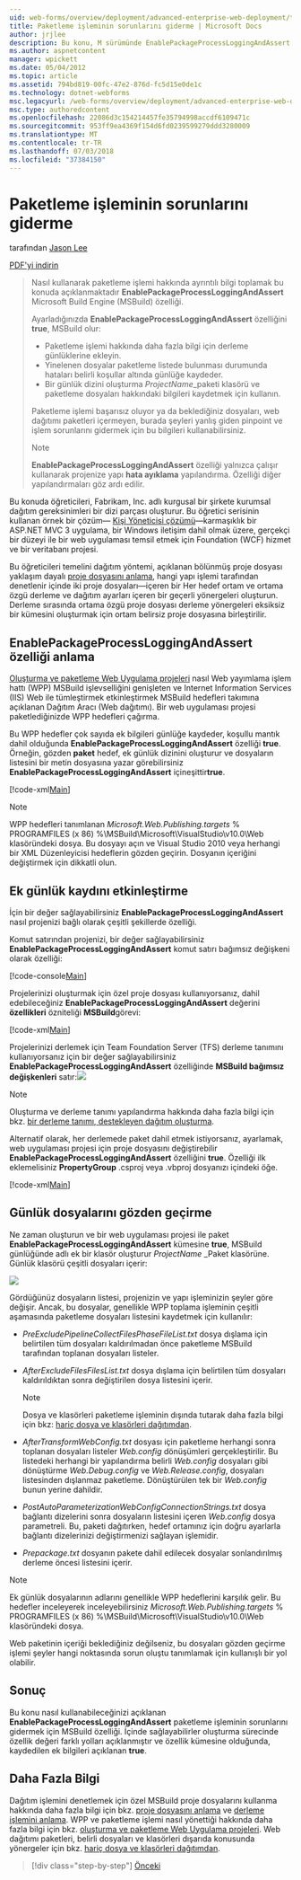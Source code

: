 ```yaml
---
uid: web-forms/overview/deployment/advanced-enterprise-web-deployment/troubleshooting-the-packaging-process
title: Paketleme işleminin sorunlarını giderme | Microsoft Docs
author: jrjlee
description: Bu konu, M sürümünde EnablePackageProcessLoggingAndAssert özelliğini kullanarak paketleme işlemi hakkında ayrıntılı bilgi nasıl Toplayabileceğiniz açıklar...
ms.author: aspnetcontent
manager: wpickett
ms.date: 05/04/2012
ms.topic: article
ms.assetid: 794bd819-00fc-47e2-876d-fc5d15e0de1c
ms.technology: dotnet-webforms
msc.legacyurl: /web-forms/overview/deployment/advanced-enterprise-web-deployment/troubleshooting-the-packaging-process
msc.type: authoredcontent
ms.openlocfilehash: 22086d3c154214457fe35794998accdf6109471c
ms.sourcegitcommit: 953ff9ea4369f154d6fd0239599279ddd3280009
ms.translationtype: MT
ms.contentlocale: tr-TR
ms.lasthandoff: 07/03/2018
ms.locfileid: "37384150"
---
```

<a name="troubleshooting-the-packaging-process"></a>Paketleme işleminin sorunlarını giderme
====================
tarafından [Jason Lee](https://github.com/jrjlee)

[PDF'yi indirin](https://msdnshared.blob.core.windows.net/media/MSDNBlogsFS/prod.evol.blogs.msdn.com/CommunityServer.Blogs.Components.WeblogFiles/00/00/00/63/56/8130.DeployingWebAppsInEnterpriseScenarios.pdf)

> Nasıl kullanarak paketleme işlemi hakkında ayrıntılı bilgi toplamak bu konuda açıklanmaktadır **EnablePackageProcessLoggingAndAssert** Microsoft Build Engine (MSBuild) özelliği.
> 
> Ayarladığınızda **EnablePackageProcessLoggingAndAssert** özelliğini **true**, MSBuild olur:
> 
> - Paketleme işlemi hakkında daha fazla bilgi için derleme günlüklerine ekleyin.
> - Yinelenen dosyalar paketleme listede bulunması durumunda hataları belirli koşullar altında günlüğe kaydeder.
> - Bir günlük dizini oluşturma *ProjectName*\_paketi klasörü ve paketleme dosyaları hakkındaki bilgileri kaydetmek için kullanın.
> 
> Paketleme işlemi başarısız oluyor ya da beklediğiniz dosyaları, web dağıtımı paketleri içermeyen, burada şeyleri yanlış giden pinpoint ve işlem sorunlarını gidermek için bu bilgileri kullanabilirsiniz.
> 
> > [!NOTE]
> > **EnablePackageProcessLoggingAndAssert** özelliği yalnızca çalışır kullanarak projenize yapı **hata ayıklama** yapılandırma. Özelliği diğer yapılandırmaları göz ardı edilir.


Bu konuda öğreticileri, Fabrikam, Inc. adlı kurgusal bir şirkete kurumsal dağıtım gereksinimleri bir dizi parçası oluşturur. Bu öğretici serisinin kullanan örnek bir çözüm&#x2014; [Kişi Yöneticisi çözümü](../web-deployment-in-the-enterprise/the-contact-manager-solution.md)&#x2014;karmaşıklık bir ASP.NET MVC 3 uygulama, bir Windows iletişim dahil olmak üzere, gerçekçi bir düzeyi ile bir web uygulaması temsil etmek için Foundation (WCF) hizmet ve bir veritabanı projesi.

Bu öğreticileri temelini dağıtım yöntemi, açıklanan bölünmüş proje dosyası yaklaşım dayalı [proje dosyasını anlama](../web-deployment-in-the-enterprise/understanding-the-project-file.md), hangi yapı işlemi tarafından denetlenir içinde iki proje dosyaları&#x2014;içeren bir Her hedef ortam ve ortama özgü derleme ve dağıtım ayarları içeren bir geçerli yönergeleri oluşturun. Derleme sırasında ortama özgü proje dosyası derleme yönergeleri eksiksiz bir kümesini oluşturmak için ortam belirsiz proje dosyasına birleştirilir.

## <a name="understanding-the-enablepackageprocessloggingandassert-property"></a>EnablePackageProcessLoggingAndAssert özelliği anlama

[Oluşturma ve paketleme Web Uygulama projeleri](../web-deployment-in-the-enterprise/building-and-packaging-web-application-projects.md) nasıl Web yayımlama işlem hattı (WPP) MSBuild işlevselliğini genişleten ve Internet Information Services (IIS) Web ile tümleştirmek etkinleştirmek MSBuild hedefleri takımına açıklanan Dağıtım Aracı (Web dağıtımı). Bir web uygulaması projesi paketlediğinizde WPP hedefleri çağırma.

Bu WPP hedefler çok sayıda ek bilgileri günlüğe kaydeder, koşullu mantık dahil olduğunda **EnablePackageProcessLoggingAndAssert** özelliği **true**. Örneğin, gözden **paket** hedef, ek günlük dizinini oluşturur ve dosyaların listesini bir metin dosyasına yazar görebilirsiniz **EnablePackageProcessLoggingAndAssert** içineşittir**true**.


[!code-xml[Main](troubleshooting-the-packaging-process/samples/sample1.xml)]


> [!NOTE]
> WPP hedefleri tanımlanan *Microsoft.Web.Publishing.targets* % PROGRAMFILES (x 86) %\MSBuild\Microsoft\VisualStudio\v10.0\Web klasöründeki dosya. Bu dosyayı açın ve Visual Studio 2010 veya herhangi bir XML Düzenleyicisi hedeflerin gözden geçirin. Dosyanın içeriğini değiştirmek için dikkatli olun.


## <a name="enabling-the-additional-logging"></a>Ek günlük kaydını etkinleştirme

İçin bir değer sağlayabilirsiniz **EnablePackageProcessLoggingAndAssert** nasıl projenizi bağlı olarak çeşitli şekillerde özelliği.

Komut satırından projenizi, bir değer sağlayabilirsiniz **EnablePackageProcessLoggingAndAssert** komut satırı bağımsız değişkeni olarak özelliği:


[!code-console[Main](troubleshooting-the-packaging-process/samples/sample2.cmd)]


Projelerinizi oluşturmak için özel proje dosyası kullanıyorsanız, dahil edebileceğiniz **EnablePackageProcessLoggingAndAssert** değerini **özellikleri** özniteliği **MSBuild**görevi:


[!code-xml[Main](troubleshooting-the-packaging-process/samples/sample3.xml)]


Projelerinizi derlemek için Team Foundation Server (TFS) derleme tanımını kullanıyorsanız için bir değer sağlayabilirsiniz **EnablePackageProcessLoggingAndAssert** özelliğinde **MSBuild bağımsız değişkenleri** satır:![](troubleshooting-the-packaging-process/_static/image1.png)

> [!NOTE]
> Oluşturma ve derleme tanımı yapılandırma hakkında daha fazla bilgi için bkz. [bir derleme tanımı, destekleyen dağıtım oluşturma](../configuring-team-foundation-server-for-web-deployment/creating-a-build-definition-that-supports-deployment.md).


Alternatif olarak, her derlemede paket dahil etmek istiyorsanız, ayarlamak, web uygulaması projesi için proje dosyasını değiştirebilir **EnablePackageProcessLoggingAndAssert** özelliğini **true**. Özelliği ilk eklemelisiniz **PropertyGroup** .csproj veya .vbproj dosyanızı içindeki öğe.


[!code-xml[Main](troubleshooting-the-packaging-process/samples/sample4.xml)]


## <a name="reviewing-the-log-files"></a>Günlük dosyalarını gözden geçirme

Ne zaman oluşturun ve bir web uygulaması projesi ile paket **EnablePackageProcessLoggingAndAssert** kümesine **true**, MSBuild günlüğünde adlı ek bir klasör oluşturur *ProjectName* \_Paket klasörüne. Günlük klasörü çeşitli dosyaları içerir:

![](troubleshooting-the-packaging-process/_static/image2.png)

Gördüğünüz dosyaların listesi, projenizin ve yapı işleminizin şeyler göre değişir. Ancak, bu dosyalar, genellikle WPP toplama işleminin çeşitli aşamasında paketleme dosyaları listesini kaydetmek için kullanılır:

- *PreExcludePipelineCollectFilesPhaseFileList.txt* dosya dışlama için belirtilen tüm dosyaları kaldırılmadan önce paketleme MSBuild tarafından toplanan dosyaları listeler.
- *AfterExcludeFilesFilesList.txt* dosya dışlama için belirtilen tüm dosyaları kaldırıldıktan sonra değiştirilen dosya listesini içerir.

    > [!NOTE]
    > Dosya ve klasörleri paketleme işleminin dışında tutarak daha fazla bilgi için bkz: [hariç dosya ve klasörleri dağıtımdan](excluding-files-and-folders-from-deployment.md).
- *AfterTransformWebConfig.txt* dosyası için paketleme herhangi sonra toplanan dosyaları listeler *Web.config* dönüşümleri gerçekleştirilir. Bu listedeki herhangi bir yapılandırma belirli *Web.config* dosyaları gibi dönüştürme *Web.Debug.config* ve *Web.Release.config*, dosyaları listesinden dışlanmaz paketleme. Dönüştürülen tek bir *Web.config* bunun yerine dahildir.
- *PostAutoParameterizationWebConfigConnectionStrings.txt* dosya bağlantı dizelerini sonra dosyaların listesini içeren *Web.config* dosya parametreli. Bu, paketi dağıtırken, hedef ortamınız için doğru ayarlarla bağlantı dizelerinizi değiştirmenizi sağlayan işlemidir.
- *Prepackage.txt* dosyanın pakete dahil edilecek dosyalar sonlandırılmış derleme öncesi listesini içerir.

> [!NOTE]
> Ek günlük dosyalarının adlarını genellikle WPP hedeflerini karşılık gelir. Bu hedefler inceleyerek inceleyebilirsiniz *Microsoft.Web.Publishing.targets* % PROGRAMFILES (x 86) %\MSBuild\Microsoft\VisualStudio\v10.0\Web klasöründeki dosya.


Web paketinin içeriği beklediğiniz değilseniz, bu dosyaları gözden geçirme işlemi şeyler hangi noktasında sorun oluştu tanımlamak için kullanışlı bir yol olabilir.

## <a name="conclusion"></a>Sonuç

Bu konu nasıl kullanabileceğinizi açıklanan **EnablePackageProcessLoggingAndAssert** paketleme işleminin sorunlarını gidermek için MSBuild özelliği. İçinde sağlayabilirler oluşturma sürecinde özellik değeri farklı yolları açıklanmıştır ve özellik kümesine olduğunda, kaydedilen ek bilgileri açıklanan **true**.

## <a name="further-reading"></a>Daha Fazla Bilgi

Dağıtım işlemini denetlemek için özel MSBuild proje dosyalarını kullanma hakkında daha fazla bilgi için bkz. [proje dosyasını anlama](../web-deployment-in-the-enterprise/understanding-the-project-file.md) ve [derleme işlemini anlama](../web-deployment-in-the-enterprise/understanding-the-build-process.md). WPP ve paketleme işlemi nasıl yönettiği hakkında daha fazla bilgi için bkz. [oluşturma ve paketleme Web Uygulama projeleri](../web-deployment-in-the-enterprise/building-and-packaging-web-application-projects.md). Web dağıtımı paketleri, belirli dosyaları ve klasörleri dışarıda konusunda yönergeler için bkz. [hariç dosya ve klasörleri dağıtımdan](excluding-files-and-folders-from-deployment.md).

> [!div class="step-by-step"]
> [Önceki](running-windows-powershell-scripts-from-msbuild-project-files.md)
